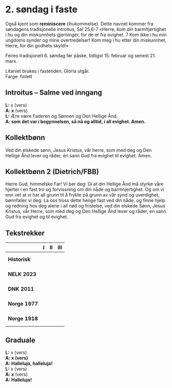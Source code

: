 # 2. søndag i faste

Også kjent som **reminiscere** (ihukommelse). Dette navnet kommer fra søndagens tradisjonelle introitus, Sal 25,6-7 «Herre, kom din barmhjertighet i hu og din miskunnhets gjerninger, for de er fra evighet. 7 Kom ikke i hu min ungdoms synder og mine overtredelser! Kom meg i hu etter din miskunnhet, Herre, for din godhets skyld!»

Feires tradisjonelt 6. søndag før påske, tidligst 15. februar og senest 21. mars. 

Litaniet brukes i fastetiden. Gloria utgår.  
Farge: fiolett  

## Introitus – Salme ved inngang

**L:** x (vers)  
**A: x** (vers)  
**L:** Ære være Faderen og Sønnen og Den Hellige Ånd,  
**A: som det var i begynnelsen, så nå og alltid, i all evighet. Amen.**  

## Kollektbønn

Ved din elskede sønn, Jesus Kristus, vår herre, som med deg og Den Hellige Ånd lever og råder, én sann Gud fra evighet til evighet. Amen.

## Kollektbønn 2 (Dietrich/FBB)

Herre Gud, himmelske Far! Vi ber deg: Gi at din Hellige Ånd må styrke våre hjerter i en fast tro og forvissning om din nåde og barmhjertighet. Og om vi enn vet at vi har all grunn til å frykte på grunn av vår synd og uverdighet, bønnfaller vi deg: La oss tross dette henge fast ved din nåde, og finne hjelp og redning hos deg alene i all nød og fristelse, ved din elskede Sønn, Jesus Kristus, vår Herre, som med deg og Den Hellige Ånd lever og råder, en sann Gud fra evighet og til evighet.

## Tekstrekker

| |**I**|**II**|**III**|
|:---|:---:|:---:|:---:|
|**Historisk**| <br> <br> | <br> <br> | <br> <br> |
|**NELK 2023**| <br> <br> | <br> <br> | <br> <br> |
|**DNK 2011**| <br> <br> | <br> <br> | <br> <br> |
|**Norge 1977**| <br> <br> | <br> <br> | <br> <br> |
|**Norge 1918**| <br> <br> | <br> <br> | <br> <br> |

## Graduale

**L:** x (vers)  
**A: x (vers)**  
**A: Halleluja, halleluja!**  
**L:** x (vers)  
**A: x** (vers)  
**A: Halleluja!** 